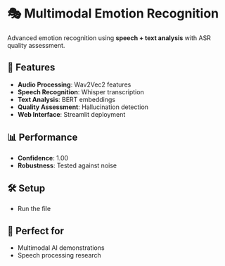 # 🎭 Multimodal Emotion Recognition

Advanced emotion recognition using **speech + text analysis** with ASR quality assessment.

## 🚀 Features
- **Audio Processing**: Wav2Vec2 features
- **Speech Recognition**: Whisper transcription  
- **Text Analysis**: BERT embeddings
- **Quality Assessment**: Hallucination detection
- **Web Interface**: Streamlit deployment

## 📊 Performance
- **Confidence**: 1.00
- **Robustness**: Tested against noise

## 🛠️ Setup
- Run the file

## 🎯 Perfect for
- Multimodal AI demonstrations
- Speech processing research

